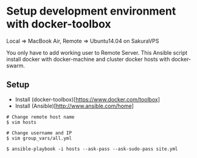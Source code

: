 Setup development environment with docker-toolbox
=================================================

Local => MacBook Air, Remote => Ubuntu14.04 on SakuraVPS

You only have to add working user to Remote Server. This Ansible script install docker with docker-machine and cluster docker hosts with docker-swarm.

Setup
-----

- Install (docker-toolbox)[https://www.docker.com/toolbox]
- Install (Ansible)[http://www.ansible.com/home]

```
# Change remote host name
$ vim hosts

# Change username and IP
$ vim group_vars/all.yml

$ ansible-playbook -i hosts --ask-pass --ask-sudo-pass site.yml
```
